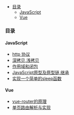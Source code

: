 <!-- START doctoc generated TOC please keep comment here to allow auto update -->
<!-- DON'T EDIT THIS SECTION, INSTEAD RE-RUN doctoc TO UPDATE -->


- [目录](#%E7%9B%AE%E5%BD%95)
  - [JavaScript](#javascript)
  - [Vue](#vue)

<!-- END doctoc generated TOC please keep comment here to allow auto update -->

### 目录

#### JavaScript

- [http 协议](./http/http协议.md)
- [深拷贝,浅拷贝](./js/深拷贝,浅拷贝.md)
- [作用域和闭包](./js/作用域与闭包.md)
- [JavaScript原型及原型链,继承](./js/js原型的学习.md)
- [实现一个简单的sleep函数](./js/实现一个简单的sleep函数.md)

#### Vue

- [vue-router的原理](./vue/vue-router.md)
- [单页路由解析与实现](https://github.com/chenqf/frontEndBlog/issues/11)

